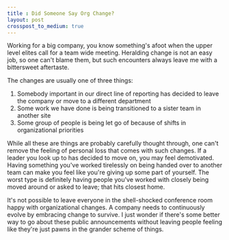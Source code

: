 ```yaml
---
title : Did Someone Say Org Change?
layout: post
crosspost_to_medium: true
---
```


Working for a big company, you know something's afoot when the upper level elites call for a team wide meeting. Heralding change is not an easy job, so one can't blame them, but such encounters always leave me with a bittersweet aftertaste. 

The changes are usually one of three things:
1. Somebody important in our direct line of reporting has decided to leave the company or move to a different department
2. Some work we have done is being transitioned to a sister team in another site
3. Some group of people is being let go of because of shifts in organizational priorities

While all these are things are probably carefully thought through, one can't remove the feeling of personal loss that comes with such changes. If a leader you look up to has decided to move on, you may feel demotivated. Having something you've worked tirelessly on being handed over to another team can make you feel like you're giving up some part of yourself. The worst type is definitely having people you've worked with closely being moved around or asked to leave; that hits closest home.

It's not possible to leave everyone in the shell-shocked conference room happy with organizational changes. A company needs to continuously evolve by embracing change to survive. I just wonder if there's some better way to go about these public announcements without leaving people feeling like they're just pawns in the grander scheme of things. 
